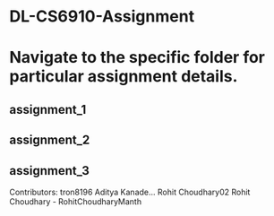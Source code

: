 # DL-CS6910-Assignment

# Navigate to the specific folder for particular assignment details.
## assignment_1
## assignment_2
## assignment_3

Contributors: 
tron8196 Aditya Kanade...
Rohit Choudhary02 Rohit Choudhary - RohitChoudharyManth
